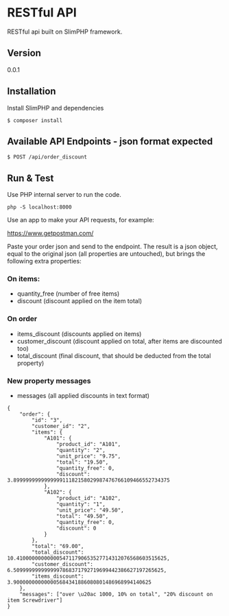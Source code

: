 # RESTful API

RESTful api built on SlimPHP framework.

## Version
0.0.1

## Installation

Install SlimPHP and dependencies
```
$ composer install
```

## Available API Endpoints - json format expected
```
$ POST /api/order_discount
```

## Run & Test

Use PHP internal server to run the code.
```
php -S localhost:8000
```

Use an app to make your API requests, for example:

https://www.getpostman.com/

Paste your order json and send to the endpoint.
The result is a json object, equal to the original json (all properties are untouched), 
but brings the following extra properties:

### On items:
- quantity_free (number of free items)
- discount (discount applied on the item total)

### On order
- items_discount (discounts applied on items)
- customer_discount (discount applied on total, after items are discounted too)
- total_discount (final discount, that should be deducted from the total property)

### New property messages
- messages (all applied discounts in text format)

```
{
	"order": {
		"id": "3",
		"customer_id": "2",
		"items": {
			"A101": {
				"product_id": "A101",
				"quantity": "2",
				"unit_price": "9.75",
				"total": "19.50",
				"quantity_free": 0,
				"discount": 3.899999999999999911182158029987476766109466552734375
			},
			"A102": {
				"product_id": "A102",
				"quantity": "1",
				"unit_price": "49.50",
				"total": "49.50",
				"quantity_free": 0,
				"discount": 0
			}
		},
		"total": "69.00",
		"total_discount": 10.4100000000000054711790653527714312076568603515625,
		"customer_discount": 6.5099999999999997868371792719699442386627197265625,
		"items_discount": 3.900000000000005684341886080801486968994140625
	},
	"messages": ["over \u20ac 1000, 10% on total", "20% discount on item Screwdriver"]
}
```

